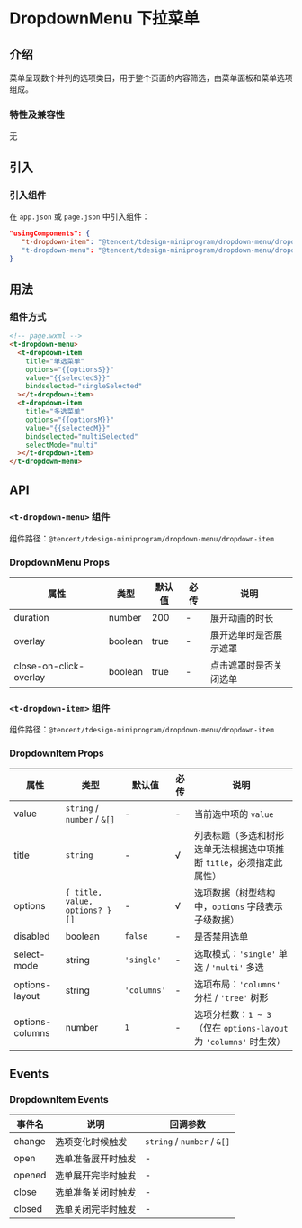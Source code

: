 # DropdownMenu 下拉菜单

## 介绍

菜单呈现数个并列的选项类目，用于整个页面的内容筛选，由菜单面板和菜单选项组成。

### 特性及兼容性

无

## 引入

### 引入组件

在 `app.json` 或 `page.json` 中引入组件：

```json
"usingComponents": {
   "t-dropdown-item": "@tencent/tdesign-miniprogram/dropdown-menu/dropdown-item"
   "t-dropdown-menu": "@tencent/tdesign-miniprogram/dropdown-menu/dropdown-menu"
}
```

## 用法

### 组件方式

```html
<!-- page.wxml -->
<t-dropdown-menu>
  <t-dropdown-item
    title="单选菜单"
    options="{{optionsS}}"
    value="{{selectedS}}"
    bindselected="singleSelected"
  ></t-dropdown-item>
  <t-dropdown-item
    title="多选菜单"
    options="{{optionsM}}"
    value="{{selectedM}}"
    bindselected="multiSelected"
    selectMode="multi"
  ></t-dropdown-item>
</t-dropdown-menu>
```

## API

### `<t-dropdown-menu>` 组件

组件路径：`@tencent/tdesign-miniprogram/dropdown-menu/dropdown-item`

### DropdownMenu Props

| 属性                   | 类型    | 默认值 | 必传 | 说明                   |
| ---------------------- | ------- | ------ | ---- | ---------------------- |
| duration               | number  | 200    | -    | 展开动画的时长         |
| overlay                | boolean | true   | -    | 展开选单时是否展示遮罩 |
| close-on-click-overlay | boolean | true   | -    | 点击遮罩时是否关闭选单 |

### `<t-dropdown-item>` 组件

组件路径：`@tencent/tdesign-miniprogram/dropdown-menu/dropdown-item`

### DropdownItem Props

| 属性            | 类型                           | 默认值      | 必传 | 说明                                                                 |
| --------------- | ------------------------------ | ----------- | ---- | -------------------------------------------------------------------- |
| value           | `string` / `number` / `&[]`    | -           | -    | 当前选中项的 `value`                                                 |
| title           | `string`                       | -           | √    | 列表标题（多选和树形选单无法根据选中项推断 `title`，必须指定此属性） |
| options         | `{ title, value, options? }[]` | -           | √    | 选项数据（树型结构中，`options` 字段表示子级数据）                   |
| disabled        | boolean                        | `false`     | -    | 是否禁用选单                                                         |
| select-mode     | string                         | `'single'`  | -    | 选取模式：`'single'` 单选 / `'multi'` 多选                           |
| options-layout  | string                         | `'columns'` | -    | 选项布局：`'columns'` 分栏 / `'tree'` 树形                           |
| options-columns | number                         | `1`         | -    | 选项分栏数：`1 ~ 3`（仅在 `options-layout` 为 `'columns'` 时生效）   |

## Events

### DropdownItem Events

| 事件名 | 说明               | 回调参数                    |
| ------ | ------------------ | --------------------------- |
| change | 选项变化时候触发   | `string` / `number` / `&[]` |
| open   | 选单准备展开时触发 | -                           |
| opened | 选单展开完毕时触发 | -                           |
| close  | 选单准备关闭时触发 | -                           |
| closed | 选单关闭完毕时触发 | -                           |
